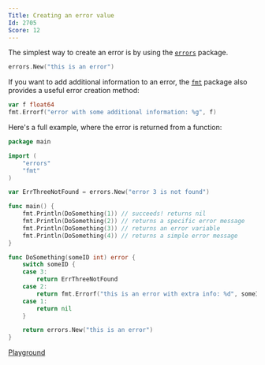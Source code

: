 ```yaml
---
Title: Creating an error value
Id: 2705
Score: 12
---
```

The simplest way to create an error is by using the [`errors`](https://golang.org/pkg/errors/) package.

```go
errors.New("this is an error")
```

If you want to add additional information to an error, the [`fmt`](https://golang.org/pkg/fmt/) package also provides a useful error creation method:

```go
var f float64
fmt.Errorf("error with some additional information: %g", f)
```

Here's a full example, where the error is returned from a function:

```go
package main

import (
    "errors"
    "fmt"
)

var ErrThreeNotFound = errors.New("error 3 is not found")

func main() {
    fmt.Println(DoSomething(1)) // succeeds! returns nil
    fmt.Println(DoSomething(2)) // returns a specific error message
    fmt.Println(DoSomething(3)) // returns an error variable
    fmt.Println(DoSomething(4)) // returns a simple error message
}

func DoSomething(someID int) error {
    switch someID {
    case 3:
        return ErrThreeNotFound
    case 2:
        return fmt.Errorf("this is an error with extra info: %d", someID)
    case 1:
        return nil
    }

    return errors.New("this is an error")
}
```

[Playground](https://play.golang.org/p/4xlwXJo2m0)
